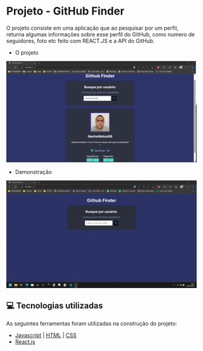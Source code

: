# Projeto - GitHub Finder

O projeto consiste em uma aplicação que ao pesquisar por um perfil, returna algumas informações sobre esse perfil do GitHub, como numero de seguidores, foto etc
feito com REACT.JS e a API do GitHub.

- O projeto
<img src="github_finder/public/Captura de tela 2023-05-02 233059.png"/>

<br />

- Demonstração
<img src="github_finder/public/GithubFinder.gif"/>

<br />

## 💻 Tecnologias utilizadas
As seguintes ferramentas foram utilizadas na construção do projeto:
- [Javascript](https://developer.mozilla.org/en-US/docs/Web/JavaScript) | [HTML](https://developer.mozilla.org/en-US/docs/Web/HTML) | [CSS](https://developer.mozilla.org/en-US/docs/Web/CSS)
- [React.js](https://developer.mozilla.org/en-US/docs/Web/React)
